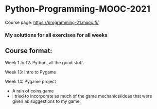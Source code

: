 # Python-Programming-MOOC-2021

Course page: https://programming-21.mooc.fi/

### My solutions for all exercises for all weeks

## Course format:

Week 1 to 12: Python, all the good stuff.

Week 13: Intro to Pygame

Week 14: Pygame project
- A rain of coins game
- I tried to incorporate as much of the game mechanics/ideas that were given as suggestions to my game.

